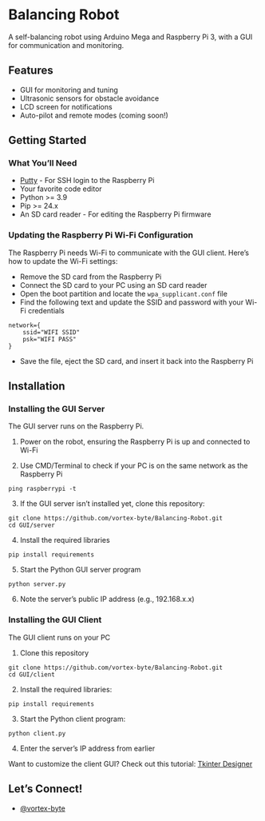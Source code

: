 
# Balancing Robot

A self-balancing robot using Arduino Mega and Raspberry Pi 3, with a GUI for communication and monitoring.
## Features

- GUI for monitoring and tuning
- Ultrasonic sensors for obstacle avoidance
- LCD screen for notifications
- Auto-pilot and remote modes (coming soon!)


## Getting Started

### What You’ll Need

- [Putty](https://www.putty.org/) - For SSH login to the Raspberry Pi
- Your favorite code editor
- Python >= 3.9
- Pip >= 24.x
- An SD card reader - For editing the Raspberry Pi firmware

### Updating the Raspberry Pi Wi-Fi Configuration

The Raspberry Pi needs Wi-Fi to communicate with the GUI client. Here’s how to update the Wi-Fi settings:

- Remove the SD card from the Raspberry Pi
- Connect the SD card to your PC using an SD card reader
- Open the boot partition and locate the ```wpa_supplicant.conf``` file
- Find the following text and update the SSID and password with your Wi-Fi credentials
```
network={
    ssid="WIFI SSID"
    psk="WIFI PASS"
}
```
- Save the file, eject the SD card, and insert it back into the Raspberry Pi
## Installation

### Installing the GUI Server

The GUI server runs on the Raspberry Pi.

1. Power on the robot, ensuring the Raspberry Pi is up and connected to Wi-Fi

2. Use CMD/Terminal to check if your PC is on the same network as the Raspberry Pi
```
ping raspberrypi -t
```
3. If the GUI server isn’t installed yet, clone this repository:
```
git clone https://github.com/vortex-byte/Balancing-Robot.git
cd GUI/server
```

4. Install the required libraries
```
pip install requirements
```

5. Start the Python GUI server program
```
python server.py
```

6. Note the server’s public IP address (e.g., 192.168.x.x)


### Installing the GUI Client

The GUI client runs on your PC

1. Clone this repository
```
git clone https://github.com/vortex-byte/Balancing-Robot.git
cd GUI/client
```

2. Install the required libraries:
```
pip install requirements
```

3. Start the Python client program:
```
python client.py
```

4. Enter the server’s IP address from earlier

Want to customize the client GUI? Check out this tutorial:  [Tkinter Designer](https://www.youtube.com/watch?v=Qd-jJjduWeQ)
## Let’s Connect!

- [@vortex-byte](mailto:mzimam.ath@gmail.com)

